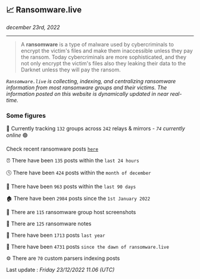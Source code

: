 ## 📈 Ransomware.live
_december 23rd, 2022_

---

> A **ransomware** is a type of malware used by cybercriminals to encrypt the victim's files and make them inaccessible unless they pay the ransom. Today cybercriminals are more sophisticated, and they not only encrypt the victim's files also they leaking their data to the Darknet unless they will pay the ransom.


_`Ransomware.live` is collecting, indexing, and centralizing ransomware information from most ransomware groups and their victims. The information posted on this website is dynamically updated in near real-time._

### Some figures 

🔎 Currently tracking `132` groups across `242` relays & mirrors - _`74` currently online_ 🟢

Check recent ransomware posts [`here`](recentposts.md)


⏰ There have been `135` posts within the `last 24 hours`

🕓 There have been `424` posts within the `month of december`

📅 There have been `963` posts within the `last 90 days`

🏚 There have been `2984` posts since the `1st January 2022`

📸 There are `115` ransomware group host screenshots

📝 There are `125` ransomware notes

🚀 There have been `1713` posts `last year`

🐣 There have been `4731` posts `since the dawn of ransomware.live`

⚙️ There are `70` custom parsers indexing posts



Last update : _Friday 23/12/2022 11.06 (UTC)_

